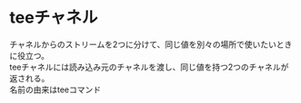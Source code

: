 # teeチャネル
チャネルからのストリームを2つに分けて、同じ値を別々の場所で使いたいときに役立つ。  
teeチャネルには読み込み元のチャネルを渡し、同じ値を持つ2つのチャネルが返される。  
名前の由来はteeコマンド
